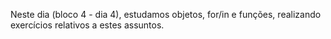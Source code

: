 Neste dia (bloco 4 - dia 4), estudamos objetos, for/in e funções, realizando exercícios relativos a estes assuntos.